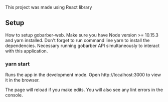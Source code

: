 This project was made using React library

## Setup
How to setup gobarber-web.
Make sure you have Node version >= 10.15.3 and yarn installed. Don't forget to run command line yarn to install the dependencies.
Necessary running gobarber API simultaneously to interact with this application.

### yarn start
Runs the app in the development mode.
Open http://localhost:3000 to view it in the browser.

The page will reload if you make edits.
You will also see any lint errors in the console.